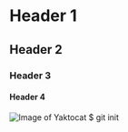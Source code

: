 # Header 1
## Header 2
### Header 3
#### Header 4
![Image of Yaktocat](https://octodex.github.com/images/yaktocat.png)
$ git init

